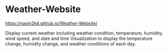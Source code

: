 # Weather-Website

https://navin2k4.github.io/Weather-Website/

Display current weather including weather condition, temperature, humidity, wind speed, and date and time Visualization to display the temperature change, humidity change, and weather conditions of each day.
